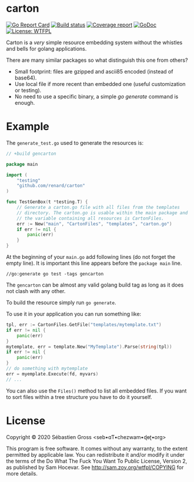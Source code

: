 carton
=====


[![Go Report Card][goreport-img]][goreport-url]
[![Build status][build-img]][build-url]
[![Coverage report][cover-img]][cover-url]
[![GoDoc][godoc-img]][godoc-url]
[![License: WTFPL][license-img]][license-url]

Carton is a *very* simple resource embedding system without the whistles and
bells for golang applications.

There are many similar packages so what distinguish this one from others?

* Small footprint: files are gzipped and ascii85 encoded (instead of base64).
* Use local file if more recent than embedded one (useful customization or
  testing).
* No need to use a specific binary, a simple *go generate* command is enough.

# Example


The `generate_test.go` used to generate the resources is:

```go
// +build gencarton

package main

import (
	"testing"
	"github.com/renard/carton"
)

func TestGenBox(t *testing.T) {
    // Generate a carton.go file with all files from the templates
    // directory. The carton.go is usable within the main package and
	// the variable containing all resources is CartonFiles.
	err := New("main", "CartonFiles", "templates", "carton.go")
	if err != nil {
		panic(err)
	}
}
```

At the beginning of your `main.go` add following lines (do not forget the
empty line). It is important this line appears before the `package main`
line.

```
//go:generate go test -tags gencarton

```

The `gencarton` can be almost any valid golang build tag as long as it does
not clash with any other.

To build the resource simply run `go generate`.


To use it in your application you can run something like:

```go
tpl, err := CartonFiles.GetFile("templates/mytemplate.txt")
if err != nil {
	panic(err)
}
mytemplate, err = template.New("MyTemplate").Parse(string(tpl))
if err != nil {
	panic(err)
}
// do something with mytemplate
err = myemplate.Execute(fd, myvars)
// ...
```

You can also use the `Files()` method to list all embedded files. If you
want to sort files within a tree structure you have to do it yourself.

# License

Copyright © 2020 Sébastien Gross <seb•ɑƬ•chezwam•ɖɵʈ•org> 

This program is free software. It comes without any warranty, to the extent
permitted by applicable law. You can redistribute it and/or modify it under
the terms of the Do What The Fuck You Want To Public License, Version 2, as
published by Sam Hocevar. See http://sam.zoy.org/wtfpl/COPYING for more
details.


[goreport-img]: https://goreportcard.com/badge/github.com/renard/carton
[goreport-url]: https://goreportcard.com/report/github.com/renard/carton
[build-img]: https://travis-ci.org/renard/carton.svg?branch=master
[build-url]: https://travis-ci.org/renard/carton
[cover-img]: https://coveralls.io/repos/github/renard/carton/badge.svg
[cover-url]: https://coveralls.io/github/renard/carton
[godoc-img]: https://godoc.org/github.com/renard/carton?status.svg
[godoc-url]: https://godoc.org/github.com/renard/carton
[license-img]: https://img.shields.io/badge/License-WTFPL-brightgreen.svg
[license-url]: http://www.wtfpl.net/about/
